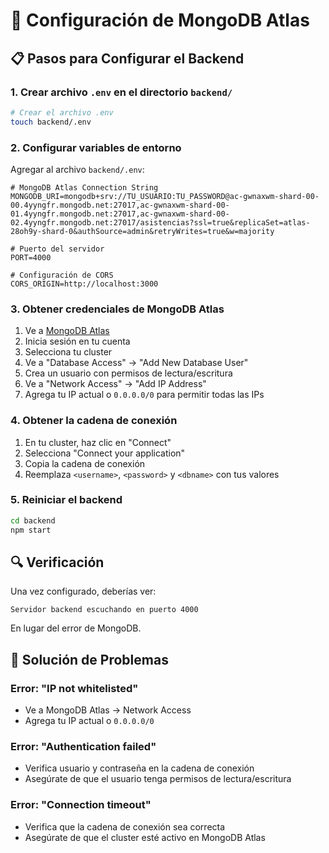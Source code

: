 # 🔧 Configuración de MongoDB Atlas

## 📋 Pasos para Configurar el Backend

### 1. Crear archivo `.env` en el directorio `backend/`

```bash
# Crear el archivo .env
touch backend/.env
```

### 2. Configurar variables de entorno

Agregar al archivo `backend/.env`:

```env
# MongoDB Atlas Connection String
MONGODB_URI=mongodb+srv://TU_USUARIO:TU_PASSWORD@ac-gwnaxwm-shard-00-00.4yyngfr.mongodb.net:27017,ac-gwnaxwm-shard-00-01.4yyngfr.mongodb.net:27017,ac-gwnaxwm-shard-00-02.4yyngfr.mongodb.net:27017/asistencias?ssl=true&replicaSet=atlas-28oh9y-shard-0&authSource=admin&retryWrites=true&w=majority

# Puerto del servidor
PORT=4000

# Configuración de CORS
CORS_ORIGIN=http://localhost:3000
```

### 3. Obtener credenciales de MongoDB Atlas

1. Ve a [MongoDB Atlas](https://cloud.mongodb.com)
2. Inicia sesión en tu cuenta
3. Selecciona tu cluster
4. Ve a "Database Access" → "Add New Database User"
5. Crea un usuario con permisos de lectura/escritura
6. Ve a "Network Access" → "Add IP Address"
7. Agrega tu IP actual o `0.0.0.0/0` para permitir todas las IPs

### 4. Obtener la cadena de conexión

1. En tu cluster, haz clic en "Connect"
2. Selecciona "Connect your application"
3. Copia la cadena de conexión
4. Reemplaza `<username>`, `<password>` y `<dbname>` con tus valores

### 5. Reiniciar el backend

```bash
cd backend
npm start
```

## 🔍 Verificación

Una vez configurado, deberías ver:

```
Servidor backend escuchando en puerto 4000
```

En lugar del error de MongoDB.

## 🚨 Solución de Problemas

### Error: "IP not whitelisted"

- Ve a MongoDB Atlas → Network Access
- Agrega tu IP actual o `0.0.0.0/0`

### Error: "Authentication failed"

- Verifica usuario y contraseña en la cadena de conexión
- Asegúrate de que el usuario tenga permisos de lectura/escritura

### Error: "Connection timeout"

- Verifica que la cadena de conexión sea correcta
- Asegúrate de que el cluster esté activo en MongoDB Atlas




